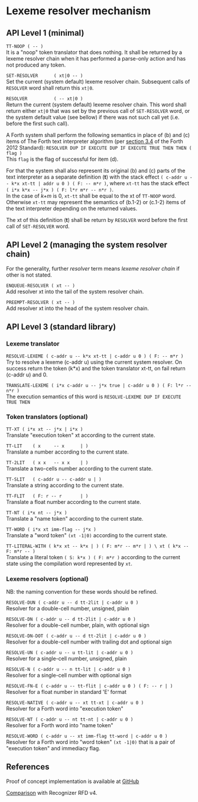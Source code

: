
# Lexeme resolver mechanism

## API Level 1 (minimal)

`TT-NOOP ( -- )` <br/>
It is a "noop" token translator that does nothing.
It shall be returned by a lexeme resolver chain when
it has performed a parse-only action and has not produced any token.

`SET-RESOLVER      ( xt|0 -- )` <br/>
Set the current (system default) lexeme resolver chain.
Subsequent calls of `RESOLVER` word shall return this `xt|0`.

`RESOLVER          ( -- xt|0 )` <br/>
Return the current (system default) lexeme resolver chain.
This word shall return either `xt|0` that was set by the previous call
of `SET-RESOLVER` word, or the system default value (see bellow)
if there was not such call yet (i.e. before the first such call).


A Forth system shall perform the following semantics
in place of (b) and (c) items of The Forth text interpreter algorithm
(per [section 3.4](http://www.forth200x.org/documents/html/usage.html#section.3.4)
of the Forth 2012 Standard):
`RESOLVER DUP IF EXECUTE DUP IF EXECUTE TRUE THEN THEN ( flag )`<br/>
This `flag` is the flag of successful for item (d).

For that the system shall also represent its original (b) and (c) parts
of the text interpreter as a separate definition (__t__) with the stack effect
`( c-addr u -- k*x xt-tt | addr u 0 ) ( F: -- m*r )`,
where `xt-tt` has the stack effect `( i*x k*x -- j*x ) ( F: l*r m*r -- n*r )`.<br/>
In the case of _k+m_ is 0, `xt-tt` shall be equal to the xt of `TT-NOOP` word.
Otherwise `xt-tt` may represent the semantics of (b.1-2) or (c.1-2) items
of the text interpreter depending on the returned values.

The xt of this definition (__t__) shall be return by `RESOLVER` word
before the first call of `SET-RESOLVER` word.



## API Level 2 (managing the system resolver chain)

For the generality, further _resolver_ term means _lexeme resolver chain_
if other is not stated.


`ENQUEUE-RESOLVER ( xt -- )` <br/>
Add resolver xt into the tail of the system resolver chain.

`PREEMPT-RESOLVER ( xt -- )` <br/>
Add resolver xt into the head of the system resolver chain.



## API Level 3 (standard library)


### Lexeme translator

`RESOLVE-LEXEME ( c-addr u -- k*x xt-tt | c-addr u 0 ) ( F: -- m*r ) ` <br/>
Try to resolve a lexeme (c-addr u) using the current system resolver.
On success return the token (k*x) and the token translator xt-tt,
on fail return (c-addr u) and 0.

`TRANSLATE-LEXEME ( i*x c-addr u -- j*x true | c-addr u 0 ) ( F: l*r -- n*r )` <br/>
The execution semantics of this word is `RESOLVE-LEXEME DUP IF EXECUTE TRUE THEN`


### Token translators (optional)

`TT-XT ( i*x xt -- j*x | i*x )` <br/>
Translate "execution token" xt according to the current state.

`TT-LIT    ( x     -- x      | )` <br/>
Translate a number according to the current state.

`TT-2LIT   ( x x   -- x x    | )` <br/>
Translate a two-cells number according to the current state.

`TT-SLIT   ( c-addr u -- c-addr u | )` <br/>
Translate a string according to the current state.

`TT-FLIT   ( F: r -- r       | )` <br/>
Translate a float number according to the current state.

`TT-NT ( i*x nt -- j*x )` <br/>
Translate a "name token" according to the current state.

`TT-WORD ( i*x xt imm-flag -- j*x )` <br/>
Translate a "word token" `(xt -1|0)` according to the current state.

`TT-LITERAL-WITH ( k*x xt -- k*x | ) ( F: m*r -- m*r | ) \ xt ( k*x --  F: m*r -- ) ` <br/>
Translate a literal token `( S: k*x ) ( F: m*r )` according to the current state
using the compilation word represented by `xt`.


### Lexeme resolvers (optional)

NB: the naming convention for these words should be refined.

`RESOLVE-DUN ( c-addr u -- d tt-2lit | c-addr u 0 )` <br/>
Resolver for a double-cell number, unsigned, plain

`RESOLVE-DN ( c-addr u -- d tt-2lit | c-addr u 0 )` <br/>
Resolver for a double-cell number, plain, with optional sign

`RESOLVE-DN-DOT ( c-addr u -- d tt-2lit | c-addr u 0 )` <br/>
Resolver for a double-cell number with trailing dot and optional sign

`RESOLVE-UN ( c-addr u -- u tt-lit | c-addr u 0 )` <br/>
Resolver for a single-cell number, unsigned, plain

`RESOLVE-N ( c-addr u -- n tt-lit | c-addr u 0 )` <br/>
Resolver for a single-cell number with optional sign

`RESOLVE-FN-E ( c-addr u -- tt-flit | c-addr u 0 ) ( F: -- r | )` <br/>
Resolver for a float number in standard 'E' format

`RESOLVE-NATIVE ( c-addr u -- xt tt-xt | c-addr u 0 )` <br/>
Resolver for a Forth word into "execution token"

`RESOLVE-NT ( c-addr u -- nt tt-nt | c-addr u 0 )` <br/>
Resolver for a Forth word into "name token"

`RESOLVE-WORD ( c-addr u -- xt imm-flag tt-word | c-addr u 0 )` <br/>
Resolver for a Forth word into "word token" `(xt -1|0)`
that is a pair of "execution token" and immediacy flag.


## References

Proof of concept implementation is available
at [GitHub](https://github.com/ruv/forth-design-exp/tree/master/lexeme-translator)

[Comparison](https://ruv.github.io/forth-design-exp/resolver-vs-recognizer.xml) with Recognizer RFD v4.
